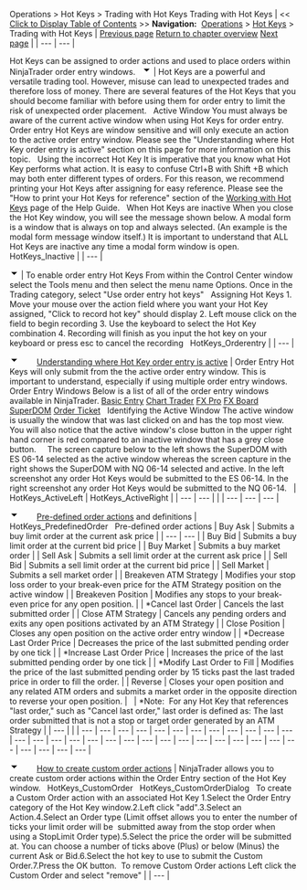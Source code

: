 ﻿
Operations \> Hot Keys \> Trading with Hot Keys
Trading with Hot Keys
| \<\< [Click to Display Table of Contents](trading_with_hot_keys.md) \>\> **Navigation:**     [Operations](operations.md) \> [Hot Keys](hot_key_manager.md) \> Trading with Hot Keys | [Previous page](working_with_hot_keys.md) [Return to chapter overview](hot_key_manager.md) [Next page](hot_list_analyzer.md) |
| --- | --- |

Hot Keys can be assigned to order actions and used to place orders within NinjaTrader order entry windows. 
 
![tog_minus](tog_minus.gif)
| Hot Keys are a powerful and versatile trading tool. However, misuse can lead to unexpected trades and therefore loss of money. There are several features of the Hot Keys that you should become familiar with before using them for order entry to limit the risk of unexpected order placement.   Active Window You must always be aware of the current active window when using Hot Keys for order entry. Order entry Hot Keys are window sensitive and will only execute an action to the active order entry window. Please see the "Understanding where Hot Key order entry is active" section on this page for more information on this topic.   Using the incorrect Hot Key It is imperative that you know what Hot Key performs what action. It is easy to confuse Ctrl\+B with Shift \+B which may both enter different types of orders. For this reason, we recommend printing your Hot Keys after assigning for easy reference. Please see the "How to print your Hot Keys for reference" section of the [Working with Hot Keys](working_with_hot_keys.md) page of the Help Guide.   When Hot Keys are inactive When you close the Hot Key window, you will see the message shown below. A modal form is a window that is always on top and always selected. (An example is the modal form message window itself.) It is important to understand that ALL Hot Keys are inactive any time a modal form window is open.   HotKeys_Inactive |
| --- |

![tog_minus](tog_minus.gif)
| To enable order entry Hot Keys From within the Control Center window select the Tools menu and then select the menu name Options. Once in the Trading category, select "Use order entry hot keys"   Assigning Hot Keys 1\. Move your mouse over the action field where you want your Hot Key assigned, "Click to record hot key" should display 2\. Left mouse click on the field to begin recording 3\. Use the keyboard to select the Hot Key combination 4\. Recording will finish as you input the hot key on your keyboard or press esc to cancel the recording   HotKeys_Orderentry |
| --- |

![tog_minus](tog_minus.gif)        [Understanding where Hot Key order entry is active](javascript:HMToggle('toggle','UnderstandingWhereHotKeyOrderEntryIsActive','UnderstandingWhereHotKeyOrderEntryIsActive_ICON'))
| Order Entry Hot Keys will only submit from the the active order entry window. This is important to understand, especially if using multiple order entry windows.   Order Entry Windows Below is a list of all of the order entry windows available in NinjaTrader.  [Basic Entry](basic_entry.md) [Chart Trader](chart_trader.md) [FX Pro](fx_pro.md) [FX Board](fx_board.md) [SuperDOM](superdom.md) [Order Ticket](order_ticket.md)   Identifying the Active Window The active window is usually the window that was last clicked on and has the top most view. You will also notice that the active window's close button in the upper right hand corner is red compared to an inactive window that has a grey close button.     The screen capture below to the left shows the SuperDOM with ES 06\-14 selected as the active window whereas the screen capture in the right shows the SuperDOM with NQ 06\-14 selected and active. In the left screenshot any order Hot Keys would be submitted to the ES 06\-14\. In the right screenshot any order Hot Keys would be submitted to the NQ 06\-14\.     | HotKeys_ActiveLeft | HotKeys_ActiveRight | | --- | --- | |
| --- | --- | --- |

![tog_minus](tog_minus.gif)        [Pre\-defined order actions](javascript:HMToggle('toggle','PredefinedOrderActions','PredefinedOrderActions_ICON')) and definitions
| HotKeys_PredefinedOrder   Pre\-defined order actions   | Buy Ask | Submits a buy limit order at the current ask price | | --- | --- | | Buy Bid | Submits a buy limit order at the current bid price | | Buy Market | Submits a buy market order | | Sell Ask | Submits a sell limit order at the current ask price | | Sell Bid | Submits a sell limit order at the current bid price | | Sell Market | Submits a sell market order | | Breakeven ATM Strategy | Modifies your stop loss order to your break\-even price for the ATM Strategy position on the active window | | Breakeven Position | Modifies any stops to your break\-even price for any open position. | | \*Cancel last Order | Cancels the last submitted order | | Close ATM Strategy | Cancels any pending orders and exits any open positions activated by an ATM Strategy | | Close Position | Closes any open position on the active order entry window | | \*Decrease Last Order Price | Decreases the price of the last submitted pending order by one tick | | \*Increase Last Order Price | Increases the price of the last submitted pending order by one tick | | \*Modify Last Order to Fill | Modifies the price of the last submitted pending order by 15 ticks past the last traded price in order to fill the order. | | Reverse | Closes your open position and any related ATM orders and submits a market order in the opposite direction to reverse your open position. |        | \*Note:  For any Hot Key that references "last order," such as "Cancel last order," last order is defined as: The last order submitted that is not a stop or target order generated by an ATM Strategy | | --- | |
| --- | --- | --- | --- | --- | --- | --- | --- | --- | --- | --- | --- | --- | --- | --- | --- | --- | --- | --- | --- | --- | --- | --- | --- | --- | --- | --- | --- | --- | --- | --- | --- |

![tog_minus](tog_minus.gif)        [How to create custom order actions](javascript:HMToggle('toggle','HowToCreateCustomOrderActions','HowToCreateCustomOrderActions_ICON'))
| NinjaTrader allows you to create custom order actions within the Order Entry section of the Hot Key window.   HotKeys_CustomOrder   HotKeys_CustomOrderDialog   To create a Custom Order action with an associated Hot Key 1\.Select the Order Entry category of the Hot Key window.2\.Left click "add".3\.Select an Action.4\.Select an Order type (Limit offset allows you to enter the number of ticks your limit order will be  submitted away from the stop order when using a StopLimit Order type).5\.Select the price the order will be submitted at. You can choose a number of ticks above (Plus) or below (Minus) the current Ask or Bid.6\.Select the hot key to use to submit the Custom Order.7\.Press the OK button.  To remove Custom Order actions Left click the Custom Order and select "remove" |
| --- |

